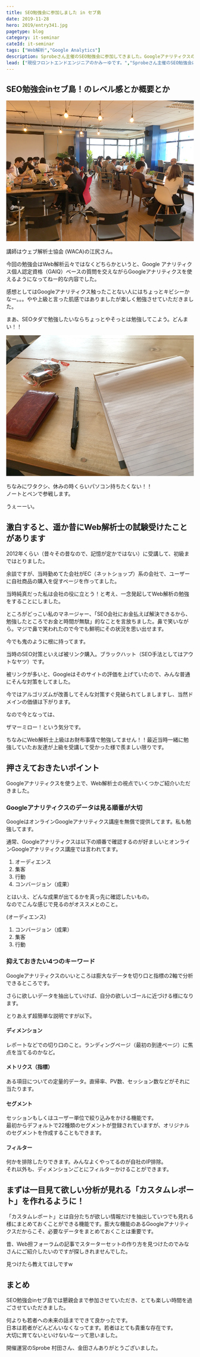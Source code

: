 ```yaml
---
title: SEO勉強会に参加しました in セブ島
date: 2019-11-28
hero: 2019/entry341.jpg
pagetype: blog
category: it-seminar
cateId: it-seminar
tags: ["Web解析","Google Analytics"]
description: Sprobeさん主催のSEO勉強会に参加してきました。Googleアナリティクスの機能を基本からちょっとしたアドバンスな部分までハンズオン形式で触っていく形で楽しく学ばせていただきました。セブ島で日本語でこんな勉強会開催されるなんてサイコーです。
lead: ["現役フロントエンドエンジニアのかみーゆです。","Sprobeさん主催のSEO勉強会に参加してきました。","Googleアナリティクスの機能を基本からちょっとしたアドバンスな部分までハンズオン形式で触っていく形で楽しく学ばせていただきました。セブ島で日本語でこんな勉強会開催されるなんてサイコーです。"]
---
```

## SEO勉強会inセブ島！のレベル感とか概要とか
![SEO勉強会inセブ島！のレベル感とか概要とか](./images/2019/entry341-1.jpg)

講師はウェブ解析士協会 (WACA)の江尻さん。

今回の勉強会はWeb解析云々ではなくどちらかというと、Google アナリティクス個人認定資格（GAIQ）ベースの質問を交えながらGoogleアナリティクスを使えるようになってねー的な内容でした。

感想としてはGoogleアナリティクス触ったことない人にはちょっとキビシーかなー。。。やや上級と言った肌感ではありましたが楽しく勉強させていただきました。

まあ、SEOタダで勉強したいならちょっとやそっとは勉強してこよう。どんまい！！

![SEO勉強会inセブ島！のレベル感とか概要とか](./images/2019/entry341-2.jpg)

ちなみにワタクシ、休みの時くらいパソコン持ちたくない！！<br>
ノートとペンで参戦します。

うぇーーい。

## 激白すると、遥か昔にWeb解析士の試験受けたことがあります
2012年くらい（昔々その昔なので、記憶が定かではない）に受講して、初級まではとりました。

余談ですが、当時勤めてた会社がEC（ネットショップ）系の会社で、ユーザーに自社商品の購入を促すページを作ってました。

当時純真だった私は会社の役に立とう！と考え、一念発起してWeb解析の勉強をすることにしました。

ところがどっこい私のマネージャー、「SEO会社にお金払えば解決できるから、勉強したところでお金と時間が無駄」的なことを言放ちました。鼻で笑いながら。マジで鼻で笑われたので今でも鮮明にその状況を思い出せます。

今でも鬼のように根に持ってます。

当時のSEO対策といえば被リンク購入。ブラックハット（SEO手法としてはアウトなヤツ）です。

被リンクが多いと、Googleはそのサイトの評価を上げていたので、みんな普通にそんな対策をしてました。

今ではアルゴリズムが改善してそんな対策すぐ見破られてしましますし、当然ドメインの価値は下がります。

なので今となっては、

ザマーミロー！という気分です。

ちなみにWeb解析士上級はお財布事情で勉強してません！！最近当時一緒に勉強していたお友達が上級を受講して受かった様で羨ましい限りです。

## 押さえておきたいポイント
Googleアナリティクスを使う上で、Web解析士の視点でいくつかご紹介いただきました。

### Googleアナリティクスのデータは見る順番が大切
GoogleはオンラインGoogleアナリティクス講座を無償で提供してます。私も勉強してます。

通常、Googleアナリティクスは以下の順番で確認するのが好ましいとオンラインGoogleアナリティクス講座では言われてます。

1. オーディエンス
2. 集客
3. 行動
4. コンバージョン（成果）

とはいえ、どんな成果が出てるかを真っ先に確認したいもの。<br>
なのでこんな感じで見るのがオススメとのこと。

(オーディエンス)
1. コンバージョン（成果）
2. 集客
3. 行動

### 抑えておきたい4つのキーワード
Googleアナリティクスのいいところは膨大なデータを切り口と指標の2軸で分析できるところです。

さらに欲しいデータを抽出していけば、自分の欲しいゴールに近づける様になります。

とりあえず超簡単な説明ですが以下。

#### ディメンション
レポートなどでの切り口のこと。ランディングページ（最初の到達ページ）に焦点を当てるのかなど。

#### メトリクス（指標）
ある項目についての定量的データ。直帰率、PV数、セッション数などがそれに当たります。

#### セグメント
セッションもしくはユーザー単位で絞り込みをかける機能です。<br>
最初からデフォルトで22種類のセグメントが登録されていますが、オリジナルのセグメントを作成することもできます。

#### フィルター
何かを排除したりできます。みんなよくやってるのが自社のIP排除。<br>
それ以外も、ディメンションごとにフィルターかけることができます。
## まずは一目見て欲しい分析が見れる「カスタムレポート」を作れるように！
「カスタムレポート」とは自分たちが欲しい情報だけを抽出していつでも見れる様にまとめておくことができる機能です。膨大な機能のあるGoogleアナリティクスだからこそ、必要なデータをまとめておくことは重要です。

昔、Web担フォーラムの記事でスターターセットの作り方を見つけたのでみなさんにご紹介したいのですが探しきれませんでした。

見つけたら教えてほしですw
## まとめ
SEO勉強会inセブ島では懇親会まで参加させていただき、とても楽しい時間を過ごさせていただきました。

何よりも若者への未来の話までできて良かったです。<br>
日本は若者がどんどんいなくなってます。若者はとても貴重な存在です。<br>
大切に育てないといけないなーって思いました。

開催運営のSprobe 村田さん、金田さんありがとうございました。
